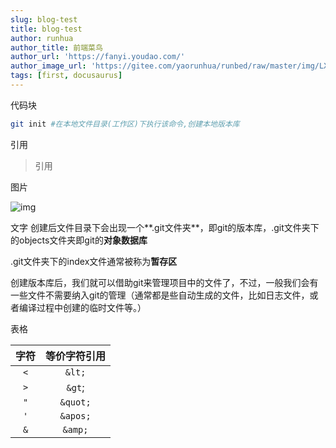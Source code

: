 ```yaml
---
slug: blog-test
title: blog-test
author: runhua
author_title: 前端菜鸟
author_url: 'https://fanyi.youdao.com/'
author_image_url: 'https://gitee.com/yaorunhua/runbed/raw/master/img/LX_work/anatomy-of-an-html-element.png'
tags: [first, docusaurus]
---
```

代码块
```bash
git init #在本地文件目录(工作区)下执行该命令,创建本地版本库
```
引用
> 引用


图片


![img](https://gitee.com/yaorunhua/runbed/raw/master/img/LX_work/areas.png)


<!--truncate-->
文字
创建后文件目录下会出现一个**.git文件夹**，即git的版本库，.git文件夹下的objects文件夹即git的**对象数据库**

.git文件夹下的index文件通常被称为**暂存区**

创建版本库后，我们就可以借助git来管理项目中的文件了，不过，一般我们会有一些文件不需要纳入git的管理（通常都是些自动生成的文件，比如日志文件，或者编译过程中创建的临时文件等。）

表格

| 字符 | 等价字符引用 |
| :--: | :----------: |
| `<`  |    `&lt;`    |
| `>`  |    `&gt`;    |
| `"`  |   `&quot;`   |
| `'`  |   `&apos;`   |
| `&`  |   `&amp;`    |



